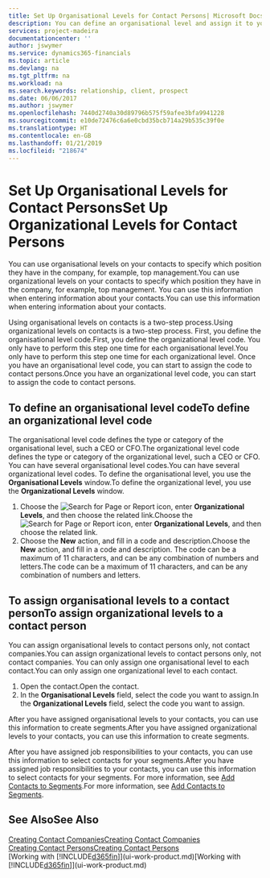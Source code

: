 ```yaml
---
title: Set Up Organisational Levels for Contact Persons| Microsoft Docs
description: You can define an organisational level and assign it to your contact to indicate the position they have in their company, for example, top management.
services: project-madeira
documentationcenter: ''
author: jswymer
ms.service: dynamics365-financials
ms.topic: article
ms.devlang: na
ms.tgt_pltfrm: na
ms.workload: na
ms.search.keywords: relationship, client, prospect
ms.date: 06/06/2017
ms.author: jswymer
ms.openlocfilehash: 7440d2740a30d89796b575f59afee3bfa9941228
ms.sourcegitcommit: e10de72476c6a6e0cbd35bcb714a29b535c39f0e
ms.translationtype: HT
ms.contentlocale: en-GB
ms.lasthandoff: 01/21/2019
ms.locfileid: "218674"
---
```

# <a name="set-up-organizational-levels-for-contact-persons"></a><span data-ttu-id="f071d-103">Set Up Organisational Levels for Contact Persons</span><span class="sxs-lookup"><span data-stu-id="f071d-103">Set Up Organizational Levels for Contact Persons</span></span>
<span data-ttu-id="f071d-104">You can use organisational levels on your contacts to specify which position they have in the company, for example, top management.</span><span class="sxs-lookup"><span data-stu-id="f071d-104">You can use organizational levels on your contacts to specify which position they have in the company, for example, top management.</span></span> <span data-ttu-id="f071d-105">You can use this information when entering information about your contacts.</span><span class="sxs-lookup"><span data-stu-id="f071d-105">You can use this information when entering information about your contacts.</span></span>

<span data-ttu-id="f071d-106">Using organisational levels on contacts is a two-step process.</span><span class="sxs-lookup"><span data-stu-id="f071d-106">Using organizational levels on contacts is a two-step process.</span></span> <span data-ttu-id="f071d-107">First, you define the organisational level code.</span><span class="sxs-lookup"><span data-stu-id="f071d-107">First, you define the organizational level code.</span></span> <span data-ttu-id="f071d-108">You only have to perform this step one time for each organisational level.</span><span class="sxs-lookup"><span data-stu-id="f071d-108">You only have to perform this step one time for each organizational level.</span></span> <span data-ttu-id="f071d-109">Once you have an organisational level code, you can start to assign the code to contact persons.</span><span class="sxs-lookup"><span data-stu-id="f071d-109">Once you have an organizational level code, you can start to assign the code to contact persons.</span></span>

## <a name="to-define-an-organizational-level-code"></a><span data-ttu-id="f071d-110">To define an organisational level code</span><span class="sxs-lookup"><span data-stu-id="f071d-110">To define an organizational level code</span></span>
<span data-ttu-id="f071d-111">The organisational level code defines the type or category of the organisational level, such a CEO  or CFO.</span><span class="sxs-lookup"><span data-stu-id="f071d-111">The organizational level code defines the type or category of the organizational level, such a CEO  or CFO.</span></span> <span data-ttu-id="f071d-112">You can have several organisational level codes.</span><span class="sxs-lookup"><span data-stu-id="f071d-112">You can have several organizational level codes.</span></span> <span data-ttu-id="f071d-113">To define the organisational level, you use the **Organisational Levels** window.</span><span class="sxs-lookup"><span data-stu-id="f071d-113">To define the organizational level, you use the **Organizational Levels** window.</span></span>

1. <span data-ttu-id="f071d-114">Choose the ![Search for Page or Report](media/ui-search/search_small.png "Search for Page or Report icon") icon, enter **Organizational Levels**, and then choose the related link.</span><span class="sxs-lookup"><span data-stu-id="f071d-114">Choose the ![Search for Page or Report](media/ui-search/search_small.png "Search for Page or Report icon") icon, enter **Organizational Levels**, and then choose the related link.</span></span>
2. <span data-ttu-id="f071d-115">Choose the **New** action, and fill in a code and description.</span><span class="sxs-lookup"><span data-stu-id="f071d-115">Choose the **New** action, and fill in a code and description.</span></span> <span data-ttu-id="f071d-116">The code can be a maximum of 11 characters, and can be any combination of numbers and letters.</span><span class="sxs-lookup"><span data-stu-id="f071d-116">The code can be a maximum of 11 characters, and can be any combination of numbers and letters.</span></span>

## <a name="to-assign-organizational-levels-to-a-contact-person"></a><span data-ttu-id="f071d-117">To assign organisational levels to a contact person</span><span class="sxs-lookup"><span data-stu-id="f071d-117">To assign organizational levels to a contact person</span></span>
<span data-ttu-id="f071d-118">You can assign organisational levels to contact persons only, not contact companies.</span><span class="sxs-lookup"><span data-stu-id="f071d-118">You can assign organizational levels to contact persons only, not contact companies.</span></span> <span data-ttu-id="f071d-119">You can only assign one organisational level to each contact.</span><span class="sxs-lookup"><span data-stu-id="f071d-119">You can only assign one organizational level to each contact.</span></span>

1. <span data-ttu-id="f071d-120">Open the contact.</span><span class="sxs-lookup"><span data-stu-id="f071d-120">Open the contact.</span></span>
2. <span data-ttu-id="f071d-121">In the **Organisational Levels** field, select the code you want to assign.</span><span class="sxs-lookup"><span data-stu-id="f071d-121">In the **Organizational Levels** field, select the code you want to assign.</span></span>

<span data-ttu-id="f071d-122">After you have assigned organisational levels to your contacts, you can use this information to create segments.</span><span class="sxs-lookup"><span data-stu-id="f071d-122">After you have assigned organizational levels to your contacts, you can use this information to create segments.</span></span>

<span data-ttu-id="f071d-123">After you have assigned job responsibilities to your contacts, you can use this information to select contacts for your segments.</span><span class="sxs-lookup"><span data-stu-id="f071d-123">After you have assigned job responsibilities to your contacts, you can use this information to select contacts for your segments.</span></span> <span data-ttu-id="f071d-124">For more information, see [Add Contacts to Segments](marketing-add-contact-segment.md).</span><span class="sxs-lookup"><span data-stu-id="f071d-124">For more information, see [Add Contacts to Segments](marketing-add-contact-segment.md).</span></span>

## <a name="see-also"></a><span data-ttu-id="f071d-125">See Also</span><span class="sxs-lookup"><span data-stu-id="f071d-125">See Also</span></span>
[<span data-ttu-id="f071d-126">Creating Contact Companies</span><span class="sxs-lookup"><span data-stu-id="f071d-126">Creating Contact Companies</span></span>](marketing-create-contact-companies.md)  
[<span data-ttu-id="f071d-127">Creating Contact Persons</span><span class="sxs-lookup"><span data-stu-id="f071d-127">Creating Contact Persons</span></span>](marketing-create-contact-persons.md)  
<span data-ttu-id="f071d-128">[Working with [!INCLUDE[d365fin](includes/d365fin_md.md)]](ui-work-product.md)</span><span class="sxs-lookup"><span data-stu-id="f071d-128">[Working with [!INCLUDE[d365fin](includes/d365fin_md.md)]](ui-work-product.md)</span></span>  
